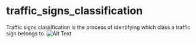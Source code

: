 # traffic_signs_classification
Traffic signs classification is the process of identifying which class a traffic sign belongs to.
![Alt Text](https://github.com/theS-K-B/dumpyard/blob/e6cfb1d363ff84e8eb8b4486a62a87a441003c05/CheeryShoddyAmurratsnake-size_restricted.gif)
